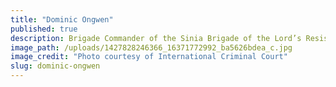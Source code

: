 ```yaml
---
title: "Dominic Ongwen"
published: true
description: Brigade Commander of the Sinia Brigade of the Lord’s Resistance Army
image_path: /uploads/1427828246366_16371772992_ba5626bdea_c.jpg
image_credit: "Photo courtesy of International Criminal Court"
slug: dominic-ongwen
---
```


